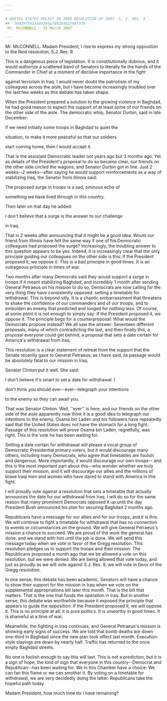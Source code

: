 ```yaml
---
---

# UNITES STATES POLICY IN IRAQ RESOLUTION OF 2007--S. J. RES. 9
## `70d29f5013ae4284a789284b224673f9`
`Mr. McCONNELL — 15 March 2007`

---
```



Mr. McCONNELL. Madam President, I rise to express my strong 
opposition to the Reid resolution, S.J. Res. 9.

This is a dangerous piece of legislation. It is constitutionally 
dubious, and it would authorize a scattered band of Senators to 
literally tie the hands of the Commander in Chief at a moment of 
decisive importance in the fight


against terrorism in Iraq. I would never doubt the patriotism of my 
colleagues across the aisle, but I have become increasingly troubled 
over the last few weeks as this debate has taken shape.

When the President prepared a solution to the growing violence in 
Baghdad, he had good reason to expect the support of at least some of 
our friends on the other side of the aisle. The democratic whip, 
Senator Durbin, said in late December:




 If we need initially some troops in Baghdad to quiet the 


 situation, to make it more peaceful so that our soldiers 


 start coming home, then I would accept it.


That is the assistant Democratic leader not years ago but 3 months 
ago. Yet as details of the President's proposal to do so became clear, 
our friends on the other side circled the wagons, and Senator Durbin 
got in line. Just 2 weeks--2 weeks--after saying he would support 
reinforcements as a way of stabilizing Iraq, the Senator from Illinois 
said:




 The proposed surge in troops is a sad, ominous echo of 


 something we have lived through in this country.


Then later on that day he added:




 I don't believe that a surge is the answer to our challenge 


 in Iraq.


That is 2 weeks after announcing that it might be a good idea. Would 
our friend from Illinois have felt the same way if one of his 
Democratic colleagues had proposed the surge? Increasingly, the 
troubling answer to this question appears to be yes. Indeed, it is 
increasingly clear that the only principle guiding our colleagues on 
the other side is this: If the President proposed it, we oppose it. 
This is a bad principle in good times. It is an outrageous principle in 
times of war.

Two months after many Democrats said they would support a surge in 
troops if it meant stabilizing Baghdad, and incredibly 1 month after 
sending General Petraeus on his mission to do so, Democrats are now 
calling for the very thing they have consistently opposed: setting a 
timetable for withdrawal. This is beyond silly. It is a chaotic 
embarrassment that threatens to shake the confidence of our commanders 
and of our troops, and to embolden an enemy that predicted and longed 
for nothing less. Of course, at some point it is not enough to simply 
say: If the President proposed it, we oppose it. The principle begs for 
a counterproposal: What would the Democrats propose instead? We all saw 
the answer: Seventeen different proposals, many of which contradicting 
the last, and then finally this, a proposal everyone could get behind, 
a proposal that sets a date certain for America's withdrawal from Iraq.

This resolution is a clear statement of retreat from the support that 
the Senate recently gave to General Petraeus; as I have said, its 
passage would be absolutely fatal to our mission in Iraq.

Senator Clinton put it well. She said:




 I don't believe it's smart to set a date for withdrawal. I 


 don't think you should ever--ever--telegraph your intentions 


 to the enemy so they can await you.


That was Senator Clinton. Well, ''ever'' is here, and our friends on 
the other side of the aisle apparently now think it is a good idea to 
telegraph our intentions to the enemy. Osama bin Laden and his 
followers have repeatedly said that the United States does not have the 
stomach for a long fight. Passage of this resolution will prove Osama 
bin Laden, regretfully, was right. This is the vote he has been waiting 
for.

Setting a date certain for withdrawal will please a vocal group of 
Democratic Presidential primary voters, but it would discourage many 
others, including many Democrats, who agree that timetables are foolish 
and dangerous. More importantly, it would discourage our own troops--
and this is the most important part about this--who wonder whether we 
truly support their mission, and it will discourage our allies and the 
millions of brave Iraqi men and women who have dared to stand with 
America in this fight.

I will proudly vote against a resolution that sets a timetable that 
actually announces the date for our withdrawal from Iraq. I will do so 
for the same reason that many prominent Democrats opposed it up until 
the day President Bush announced his plan for securing Baghdad 2 months 
ago.

Republicans have a message for our allies and for our troops, and it 
is this: We will continue to fight a timetable for withdrawal that has 
no connection to events or circumstances on the ground. We will give 
General Petraeus's mission a chance to succeed. We are proud of the 
work the general has done, and we stand with him until the job is done. 
We will send this message today when we vote in favor of the Gregg 
resolution. This resolution pledges us to support the troops and their 
mission. The Republicans proposed a month ago that we be allowed a vote 
on this resolution, but we were denied. We are being allowed that vote 
today, and just as proudly as we will vote against S.J. Res. 9, we will 
vote in favor of the Gregg resolution.

In one sense, this debate has been academic. Senators will have a 
chance to show their support for the mission in Iraq when we vote on 
the supplemental appropriations bill later this month. That is the bill 
that matters. That is the one that funds the operation in Iraq. But in 
another sense, this debate was worthwhile because it exposed the 
principle that appears to guide the opposition: If the President 
proposed it, we will oppose it. This is no principle at all; it is pure 
politics. It is unworthy in good times. It is shameful at a time of 
war.

Meanwhile, the fighting in Iraq continues, and General Petraeus's 
mission is showing early signs of success. We are told that bomb deaths 
are down one-third in Baghdad since the new plan took effect last 
month. Execution-style slayings are down by nearly half. Traffic has 
returned to the once empty Baghdad streets.

No one is foolish enough to say this will last. This is not a 
prediction, but it is a sign of hope, the kind of sign that everyone in 
this country--Democrat and Republican--has been waiting for. We in this 
Chamber have a choice: We can fan this flame or we can smother it. By 
voting on a timetable for withdrawal, we are very decidedly doing the 
latter. Republicans take the hopeful path today.

Madam President, how much time do I have remaining?